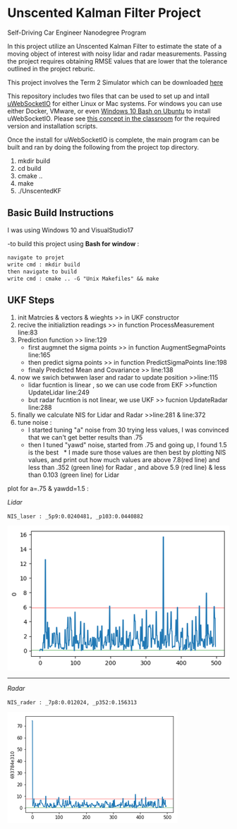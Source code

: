 # Unscented Kalman Filter Project 
Self-Driving Car Engineer Nanodegree Program

In this project utilize an Unscented Kalman Filter to estimate the state of a moving object of interest with noisy lidar and radar measurements. Passing the project requires obtaining RMSE values that are lower that the tolerance outlined in the project reburic. 

This project involves the Term 2 Simulator which can be downloaded [here](https://github.com/udacity/self-driving-car-sim/releases)

This repository includes two files that can be used to set up and intall [uWebSocketIO](https://github.com/uWebSockets/uWebSockets) for either Linux or Mac systems. For windows you can use either Docker, VMware, or even [Windows 10 Bash on Ubuntu](https://www.howtogeek.com/249966/how-to-install-and-use-the-linux-bash-shell-on-windows-10/) to install uWebSocketIO. Please see [this concept in the classroom](https://classroom.udacity.com/nanodegrees/nd013/parts/40f38239-66b6-46ec-ae68-03afd8a601c8/modules/0949fca6-b379-42af-a919-ee50aa304e6a/lessons/f758c44c-5e40-4e01-93b5-1a82aa4e044f/concepts/16cf4a78-4fc7-49e1-8621-3450ca938b77) for the required version and installation scripts.

Once the install for uWebSocketIO is complete, the main program can be built and ran by doing the following from the project top directory.

1. mkdir build
2. cd build
3. cmake ..
4. make
5. ./UnscentedKF

## Basic Build Instructions
I was using Windows 10 and VisualStudio17

-to build this project using **Bash for window** :

    navigate to projet
    write cmd : mkdir build
    then navigate to build
    write cmd : cmake .. -G "Unix Makefiles" && make


## UKF Steps

1. init Matrcies & vectors & wieghts >> in UKF constructor
2. recive the initializtion readings >> in function ProcessMeasurement line:83 
3. Prediction function >> line:129
   * first augmnet the sigma points >> in function AugmentSegmaPoints line:165
   * then predict sigma points >> in function PredictSigmaPoints line:198
   * finaly Predicted Mean and Covariance >> line:138
4. now we swich betwwen laser and radar to update position >>line:115
   * lidar fucntion is linear , so we can use code from EKF >>function UpdateLidar line:249
   * but radar fucntion is not linear, we use UKF >> fucnion UpdateRadar line:288
5. finally we calculate NIS for Lidar and Radar >>line:281 & line:372
6. tune noise :
   * I started tuning "a" noise from 30 trying less values, I was convinced that we can't get better results than .75
   * then I tuned "yawd" noise, started from .75 and going up, I found 1.5 is the best
   * I made sure those values are then best by plotting NIS values, and print out how much values are above 7.8(red line) and less than .352 (green line) for Radar ,
and above 5.9 (red line) & less than 0.103 (green line) for Lidar


plot for a=.75 & yawdd=1.5 :

*Lidar*

`NIS_laser : _5p9:0.0240481, _p103:0.0440882`

![Lidar](https://github.com/anasmatic/CarND-Term2-Project2_Unscented-Kalman-Filter/blob/master/PlotNIS/laser_a0.75yawd1.5.png)

------

*Radar*

`NIS_rader : _7p8:0.012024, _p352:0.156313`

![Radar](https://github.com/anasmatic/CarND-Term2-Project2_Unscented-Kalman-Filter/blob/master/PlotNIS/radar_a0.75yawd1.5.png)



